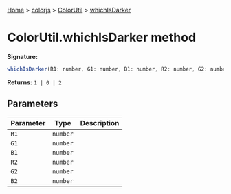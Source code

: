 [Home](./index) &gt; [colorjs](./colorjs.md) &gt; [ColorUtil](./colorjs.colorutil.md) &gt; [whichIsDarker](./colorjs.colorutil.whichisdarker.md)

# ColorUtil.whichIsDarker method

**Signature:**

```javascript
whichIsDarker(R1: number, G1: number, B1: number, R2: number, G2: number, B2: number): 1 | 0 | 2;
```

**Returns:** `1 | 0 | 2`

## Parameters

| Parameter | Type     | Description |
| --------- | -------- | ----------- |
| `R1`      | `number` |             |
| `G1`      | `number` |             |
| `B1`      | `number` |             |
| `R2`      | `number` |             |
| `G2`      | `number` |             |
| `B2`      | `number` |             |
